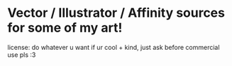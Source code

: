 # Vector / Illustrator / Affinity sources for some of my art!

license: do whatever u want if ur cool + kind, just ask before commercial use pls :3
